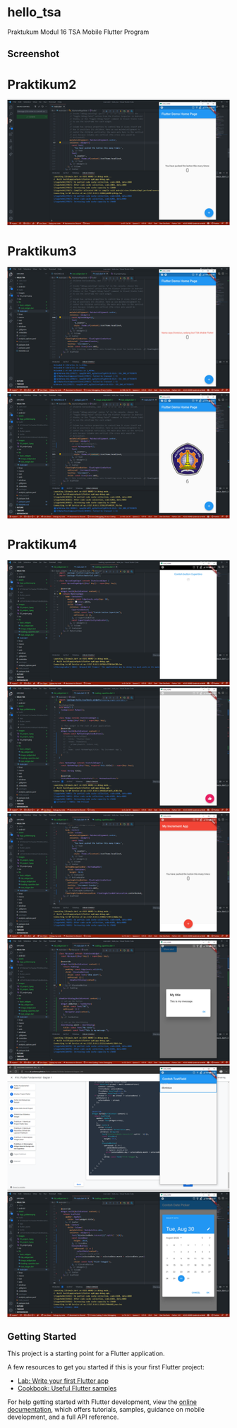 # hello_tsa

Praktukum Modul 16 TSA Mobile Flutter Program

## Screenshot

# Praktikum2

![Screenshot Hello World](images/SS_project.png)

# Praktikum3

![Screenshot Hello World](images/SS_project_2.png)
![Screenshot Hello World](images/SS_project_3.png)

# Praktikum4

![Screenshot Hello World](images/SS_project_4.png)
![Screenshot Hello World](images/SS_project_5.png)
![Screenshot Hello World](images/SS_project_6.png)
![Screenshot Hello World](images/SS_project_7.png)
![Screenshot Hello World](images/SS_project_8.png)
![Screenshot Hello World](images/SS_project_9.png)

## Getting Started

This project is a starting point for a Flutter application.

A few resources to get you started if this is your first Flutter project:

- [Lab: Write your first Flutter app](https://docs.flutter.dev/get-started/codelab)
- [Cookbook: Useful Flutter samples](https://docs.flutter.dev/cookbook)

For help getting started with Flutter development, view the
[online documentation](https://docs.flutter.dev/), which offers tutorials,
samples, guidance on mobile development, and a full API reference.
